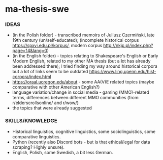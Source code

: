 # ma-thesis-swe

### IDEAS
+ (in the Polish folder) - transcribed memoirs of Juliusz Czermiński, late 19th century (un/self-educated); (incomplete historical corpus https://spxvi.edu.pl/korpus/, modern corpus http://nkjp.pl/index.php?page=14&lang=0)
+ (in the English folder) - topics relating to Shakespeare's English or Early Modern English, related to my other MA thesis (but a lot has already been addressed there); I tried finding my way around historical corpora but a lot of links seem to be outdated https://www.ling.upenn.edu/hist-corpora/index.html
+ https://oraal.uoregon.edu/about - some AA(V)E related topics (maybe comparative with other American English?)
+ language variation/change in social media - gaming (MMO)-related terms, differences between different MMO communities (from r/elderscrollsonline/ and r/wow/)
+ the topics that were already suggested

### SKILLS/KNOWLEDGE
+ Historical linguistics, cognitive linguistics, some sociolinguistics, some comparative linguistics.
+ Python (recently also Discord bots - but is that ethical/legal for data scraping? Highly unsure).
+ English, Polish, some Swedish, a bit less German.
    
